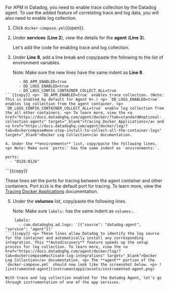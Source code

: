 For APM in Datadog, you need to enable trace collection by the Datadog agent. To use the added feature of correlating trace and log data, you will also need to enable log collection. 

1. Click `docker-compose.yml`{{open}}.

2. Under **services** (**Line 2**), view the details for the **agent** (**Line 3**). <p> Let's add the code for enabling trace and log collection.

3. Under **Line 8**, add a line break and copy/paste the following to the list of environment variables. <p> Note: Make sure the new lines have the same indent as **Line 8**.
```
      - DD_APM_ENABLED=true
      - DD_LOGS_ENABLED=true
      - DD_LOGS_CONFIG_CONTAINER_COLLECT_ALL=true
```{{copy}} <p> `DD_APM_ENABLED=true` enables trace collection. (Note: This is enabled by default for Agent 6+.) <p> `DD_LOGS_ENABLED=true` enables log collection from the agent container. <p> `DD_LOGS_CONFIG_CONTAINER_COLLECT_ALL=true` enable log collection from the all other containers. <p> To learn more, view the <a href="https://docs.datadoghq.com/agent/docker/?tab=standard#optional-collection-agents" target="_blank">Tracing Docker Applications</a> and <a href="https://docs.datadoghq.com/agent/docker/log/?tab=dockercompose#one-step-install-to-collect-all-the-container-logs" target="_blank">Docker Log Collection</a> documentation.

4. Under the **environments** list, copy/paste the following lines. <p> Note: Make sure `ports:` has the same indent as `environments:`. 
```
    ports:
      - "8126:8126"
```{{copy}} <p> These lines set the ports for tracing between the agent container and other containers. Port `8126` is the default port for tracing. To learn more, view the <a href="https://docs.datadoghq.com/agent/docker/apm/?tab=java#tracing-from-the-host" target="_blank">Tracing Docker Applications</a> documentation. 

5. Under the **volumes** list, copy/paste the following lines. <p> Note: Make sure `labels:` has the same indent as `volumes:`. 
```
    labels:
      - com.datadoghq.ad.logs: '[{"source": "datadog-agent", "service": "agent"}]'
```{{copy}} <p> These lines allow Datadog to identify the log source for the container and automatically install any corresponding integration. This **Autodiscovery** feature speeds up the setup process for log collection. To learn more, view the <a href="https://docs.datadoghq.com/agent/docker/log/?tab=dockercompose#activate-log-integrations" target="_blank">Docker Log Collection</a> documentation. <p> The **agent** portion of the `docker-compose.yml` should now look like the screenshot below. <p> ![instrumented-agent](instrumentapp2/assets/instrumented-agent.png)

With trace and log collection enabled for the Datadog Agent, let's go through instrumentation of one of the app services.
